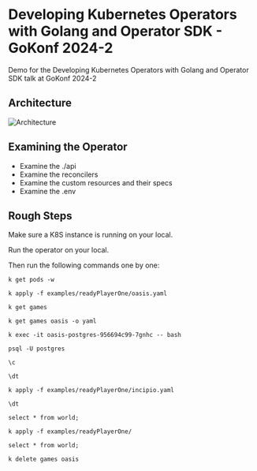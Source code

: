 # Developing Kubernetes Operators with Golang and Operator SDK - GoKonf 2024-2

Demo for the Developing Kubernetes Operators with Golang and Operator SDK talk at GoKonf 2024-2

## Architecture

![Architecture](https://github.com/user-attachments/assets/c518142b-f034-4f24-8471-ee1233154206)

## Examining the Operator

* Examine the ./api
* Examine the reconcilers
* Examine the custom resources and their specs
* Examine the .env

## Rough Steps

Make sure a K8S instance is running on your local.

Run the operator on your local.

Then run the following commands one by one:

```shell
k get pods -w
```

```shell
k apply -f examples/readyPlayerOne/oasis.yaml 
```

```shell
k get games
```

```shell
k get games oasis -o yaml
```

```shell
k exec -it oasis-postgres-956694c99-7gnhc -- bash
```

```shell
psql -U postgres
```

```postgresql
\c
```

```postgresql
\dt
```

```shell
k apply -f examples/readyPlayerOne/incipio.yaml
```

```postgresql
\dt
```

```postgresql
select * from world;
```

```shell
k apply -f examples/readyPlayerOne/
```

```postgresql
select * from world;
```

```shell
k delete games oasis
```
